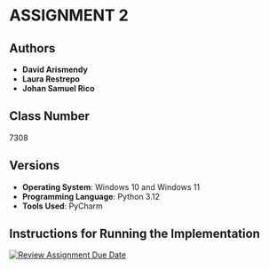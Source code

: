 # ASSIGNMENT 2

## Authors
- **David Arismendy**
- **Laura Restrepo**
- **Johan Samuel Rico**

## Class Number
7308

## Versions
- **Operating System**: Windows 10 and Windows 11
- **Programming Language**: Python 3.12
- **Tools Used**: PyCharm

## Instructions for Running the Implementation


[![Review Assignment Due Date](https://classroom.github.com/assets/deadline-readme-button-22041afd0340ce965d47ae6ef1cefeee28c7c493a6346c4f15d667ab976d596c.svg)](https://classroom.github.com/a/xqfzPnPX)
